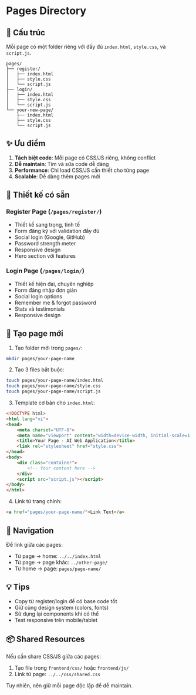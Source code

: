 # Pages Directory

## 📖 Cấu trúc

Mỗi page có một folder riêng với đầy đủ `index.html`, `style.css`, và `script.js`.

```
pages/
├── register/
│   ├── index.html
│   ├── style.css
│   └── script.js
├── login/
│   ├── index.html
│   ├── style.css
│   └── script.js
└── your-new-page/
    ├── index.html
    ├── style.css
    └── script.js
```

## ✨ Ưu điểm

1. **Tách biệt code**: Mỗi page có CSS/JS riêng, không conflict
2. **Dễ maintain**: Tìm và sửa code dễ dàng
3. **Performance**: Chỉ load CSS/JS cần thiết cho từng page
4. **Scalable**: Dễ dàng thêm pages mới

## 🎨 Thiết kế có sẵn

### Register Page (`/pages/register/`)
- Thiết kế sang trọng, tinh tế
- Form đăng ký với validation đầy đủ
- Social login (Google, GitHub)
- Password strength meter
- Responsive design
- Hero section với features

### Login Page (`/pages/login/`)
- Thiết kế hiện đại, chuyên nghiệp
- Form đăng nhập đơn giản
- Social login options
- Remember me & forgot password
- Stats và testimonials
- Responsive design

## 🚀 Tạo page mới

1. Tạo folder mới trong `pages/`:
```bash
mkdir pages/your-page-name
```

2. Tạo 3 files bắt buộc:
```bash
touch pages/your-page-name/index.html
touch pages/your-page-name/style.css
touch pages/your-page-name/script.js
```

3. Template cơ bản cho `index.html`:
```html
<!DOCTYPE html>
<html lang="vi">
<head>
    <meta charset="UTF-8">
    <meta name="viewport" content="width=device-width, initial-scale=1.0">
    <title>Your Page - AI Web Application</title>
    <link rel="stylesheet" href="style.css">
</head>
<body>
    <div class="container">
        <!-- Your content here -->
    </div>
    <script src="script.js"></script>
</body>
</html>
```

4. Link từ trang chính:
```html
<a href="pages/your-page-name/">Link Text</a>
```

## 🔗 Navigation

Để link giữa các pages:
- Từ page → home: `../../index.html`
- Từ page → page khác: `../other-page/`
- Từ home → page: `pages/page-name/`

## 💡 Tips

- Copy từ register/login để có base code tốt
- Giữ cùng design system (colors, fonts)
- Sử dụng lại components khi có thể
- Test responsive trên mobile/tablet

## 📦 Shared Resources

Nếu cần share CSS/JS giữa các pages:
1. Tạo file trong `frontend/css/` hoặc `frontend/js/`
2. Link từ page: `../../css/shared.css`

Tuy nhiên, nên giữ mỗi page độc lập để dễ maintain.
